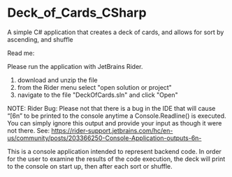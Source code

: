 # Deck_of_Cards_CSharp
A simple C# application that creates a deck of cards, and allows for sort by ascending, and shuffle

Read me:

Please run the application with JetBrains Rider.
1) download and unzip the file
2) from the Rider menu select "open solution or project"
3) navigate to the file "DeckOfCards.sln" and click "Open"

NOTE: Rider Bug: Please not that there is a bug in the IDE that will cause “[6n” to be printed to the console anytime a Console.Readline() is executed. You can simply ignore this output and provide your input as though it were not there. See: https://rider-support.jetbrains.com/hc/en-us/community/posts/203366250-Console-Application-outputs-6n-

This is a console application intended to represent backend code. In order for the user to examine the results of the code execution, the deck will print to the console on start up, then after each sort or shuffle.
